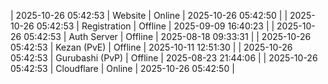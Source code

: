 | 2025-10-26 05:42:53 | Website | Online | 2025-10-26 05:42:50 |
| 2025-10-26 05:42:53 | Registration | Offline | 2025-09-09 16:40:23 |
| 2025-10-26 05:42:53 | Auth Server | Offline | 2025-08-18 09:33:31 |
| 2025-10-26 05:42:53 | Kezan (PvE) | Offline | 2025-10-11 12:51:30 |
| 2025-10-26 05:42:53 | Gurubashi (PvP) | Offline | 2025-08-23 21:44:06 |
| 2025-10-26 05:42:53 | Cloudflare | Online | 2025-10-26 05:42:50 |
